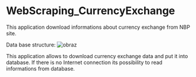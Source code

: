 # WebScraping_CurrencyExchange
This application download informations about currency exchange from NBP site. 

Data base structure: ![obraz](https://user-images.githubusercontent.com/104222527/172858365-3f61e693-b9af-42b2-9c21-bbff0132737f.png)

This application allows to download currency exchange data and put it into database. If there is no Internet connection its possibility to read informations from database.
